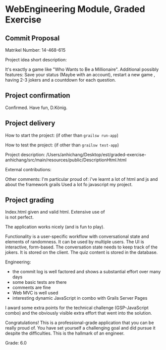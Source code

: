 # WebEngineering Module, Graded Exercise

## Commit Proposal

Matrikel Number: 14-468-615

Project idea short description:

It's exactly a game like "Who Wants to Be a Millionaire".
Additional possibly features: Save your status (Maybe with an account), restart a new game
, having 2-3 jokers and a countdown for each question. 

## Project confirmation

Confirmed. Have fun, D.König.


## Project delivery <to be filled by student>

How to start the project: (if other than `grailsw run-app`)

How to test the project:  (if other than `grailsw test-app`)

Project description: /Users/anhichang/Desktop/est/graded-exercise-anhichang/src/main/resources/public/DescriptionHtml.html

External contributions:  
 <!--https:/stackoverflow.com/questions/6274339/how-can-i-shuffle-an-array -->

Other comments: 
I'm particular proud of: i've learnt a lot of html and js and about the framework grails
Used a lot fo javascript my project.

## Project grading 

Index.html given and valid html. Extensive use of <br> is not perfect.

The application works nicely (and is fun to play).

Functionality is a user-specific workflow with conversational state and 
elements of randomness. It can be used by multiple users. 
The UI is interactive, form-based. The conversation state
needs to keep track of the jokers. It is stored on the client. 
The quiz content is stored in the database.

Engineering:
- the commit log is well factored and shows a substantial effort over many days
- some basic tests are there
- comments are fine
- Web MVC is well used
- interesting dynamic JavaScript in combo with Grails Server Pages

I award some extra points for the technical challenge (GSP-JavaScript combo)
and the obviously visible extra effort that went into the solution.

Congratulations!
This is a professional-grade application that you can be really proud of.
You have set yourself a challenging goal and did pursue it despite the difficulties.
This is the hallmark of an engineer.

Grade: 6.0





